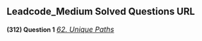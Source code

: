 ## Leadcode_Medium Solved Questions URL

**(312) Question 1** <a href="https://leetcode.com/problems/unique-paths/submissions/989954995/" target="_blank" style="font-size: 16px;dispaly:inline-block;">_62. Unique Paths_</a> <br/>
